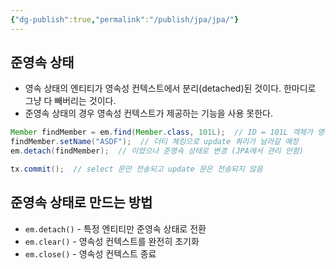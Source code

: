 ```yaml
---
{"dg-publish":true,"permalink":"/publish/jpa/jpa/"}
---
```


## 준영속 상태

- 영속 상태의 엔티티가 영속성 컨텍스트에서 분리(detached)된 것이다. 한마디로 그냥 다 빼버리는 것이다.
- 준영속 상태의 경우 영속성 컨텍스트가 제공하는 기능을 사용 못한다.

```java
Member findMember = em.find(Member.class, 101L);  // ID = 101L 객체가 영속 상태로 변경
findMember.setName("ASDF");  // 더티 체킹으로 update 쿼리가 날라갈 예정
em.detach(findMember);  // 이었으나 준영속 상태로 변경 (JPA에서 관리 안함)

tx.commit();  // select 문만 전송되고 update 문은 전송되지 않음
```


## 준영속 상태로 만드는 방법

- `em.detach()` - 특정 엔티티만 준영속 상태로 전환
- `em.clear()` - 영속성 컨텍스트를 완전히 초기화
- `em.close()` - 영속성 컨텍스트 종료